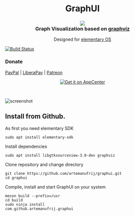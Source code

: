<div>
  <h1 align="center">GraphUI</h1>
  <h3 align="center"><img src="data/icons/64/com.github.artemanufrij.graphui.svg"/><br>Graph Visualization based on <a href="https://www.graphviz.org">graphviz</a></h3>
  <p align="center">Designed for <a href="https://elementary.io">elementary OS</a></p>
</div>

[![Build Status](https://travis-ci.org/artemanufrij/graphui.svg?branch=master)](https://travis-ci.org/artemanufrij/graphui)

### Donate
<a href="https://www.paypal.me/ArtemAnufrij">PayPal</a> | <a href="https://liberapay.com/Artem/donate">LiberaPay</a> | <a href="https://www.patreon.com/ArtemAnufrij">Patreon</a>

<p align="center">
  <a href="https://appcenter.elementary.io/com.github.artemanufrij.graphui">
    <img src="https://appcenter.elementary.io/badge.svg" alt="Get it on AppCenter">
  </a>
</p>

<br/>

![screenshot](screenshots/Screenshot.png)

## Install from Github.

As first you need elementary SDK
```
sudo apt install elementary-sdk
```

Install dependencies
```
sudo apt install libgtksourceview-3.0-dev graphviz
```

Clone repository and change directory
```
git clone https://github.com/artemanufrij/graphui.git
cd graphui
```

Compile, install and start GraphUI on your system
```
meson build --prefix=/usr
cd build
sudo ninja install
com.github.artemanufrij.graphui
```
